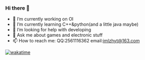 ### Hi there 👋

- 🔭 I’m currently working on OI
- 🌱 I’m currently learning C++&python(and a little java maybe)
- 🤔 I’m looking for help with developing
- 💬 Ask me about games and electronic stuff
- 📫 How to reach me: QQ:2561116362 email:imlzhyt@163.com

[![wakatime](https://wakatime.com/badge/user/198c3629-3a5a-4cda-9bb2-db322260b881.svg)](https://wakatime.com/@198c3629-3a5a-4cda-9bb2-db322260b881)
